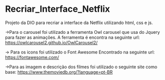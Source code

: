 # Recriar_Interface_Netflix
Projeto da DIO para recriar a interface da Netflix utilizando html, css e js.

->Para o carousel foi utilizado a ferramenta Owl carousel que usa do Jquery para fazer as animações.
A ferramenta é encontra na seguinte url: https://owlcarousel2.github.io/OwlCarousel2/

-> Para os icons foi utilizado o Font Awesome
Encontrado na seguinte url: https://fontawesome.com/

->Para as imagem e descrição dos filmes foi utilizado o seguinte site como base: https://www.themoviedb.org/?language=pt-BR
